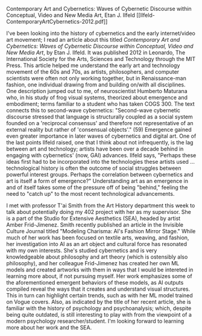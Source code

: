 Contemporary Art and Cybernetics: Waves of Cybernetic Discourse within Conceptual, Video and New Media Art, Etan J. Ilfeld
[[Ilfeld-ContemporaryArtCybernetics-2012.pdf]]

I've been looking into the history of cybernetics and the early internet/video art movement; I read an article about this titled *Contemporary Art and Cybernetics: Waves of Cybernetic Discourse within Conceptual, Video and New Media Art*, by Etan J. Ilfeld. It was published 2012 in Leonardo, The International Society for the Arts, Sciences and Technology through the MIT Press. This article helped me understand the early art and technology movement of the 60s and 70s, as artists, philosophers, and computer scientists were often not only working together, but in Renaissance-man fashion, one individual drawing from and building on/with all disciplines. One description jumped out to me, of neuroscientist Humberto Maturana who, in his study of frog visual systems, theorized about emergence and embodiment; terms familiar to a student who has taken COGS 300. The text connects this to second-wave cybernetics: "Second-wave cybernetic discourse stressed that language is structurally coupled as a social system founded on a 'reciprocal consensus' and therefore not representative of an external reality but rather of 'consensual objects'." (59) Emergence gained even greater importance in later waves of cybernetics and digital art. One of the last points Ilfeld raised, one that I think about not infrequently, is the lag between art and technology; artists have been over a decade behind in engaging with cybernetics' (now, GAI) advances. Ilfeld says, "Perhaps these ideas first had to be incorporated into the technologies these artists used ... technological history is often the outcome of social struggles between powerful interest groups. Perhaps the correlation between cybernetics and art is itself a form of emergence?" Understanding art as an emergence in and of itself takes some of the pressure off of being "behind," feeling the need to "catch up" to the most recent technological advancements. 

I met with professor T'ai Smith from the Art History department this week to talk about potentially doing my 402 project with her as my supervisor. She is a part of the Studio for Extensive Aesthetics (SEA), headed by artist Amber Frid-Jimenez. Smith recently published an article in the Invisible Culture Journal titled "Modeling Charisma: AI's Fashion Mirror Stage." While much of her work has been focused on textile arts, weaving, and fashion, her investigation into AI as an art object and cultural force has resonated with my own interests. She's studied cybernetics and is very knowledgeable about philosophy and art theory (which is ostensibly also philosophy), and her colleague Frid-Jimenez has created her own ML models and created artworks with them in ways that I would be intereted in learning more about, if not pursuing myself. Her work emphasizes some of the aforementioned emergent behaviors of these models, as AI outputs compiled reveal the ways that it creates and understand visual structures. This in turn can highlight certain trends, such as with her ML model trained on Vogue covers. Also, as indicated by the title of her recent article, she is familiar with the history of psychology and psychoanalysis; which, despite being quite outdated, is still interesting to play with from the viewpoint of a modern psychology researcher/student. I'm looking forward to learning more about her work and the SEA.
